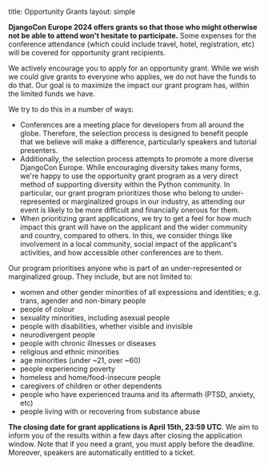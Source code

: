 title: Opportunity Grants
layout: simple

**DjangoCon Europe 2024 offers grants so that those who might otherwise not be able to attend won't hesitate to participate.** Some expenses for the conference attendance (which could include travel, hotel, registration, etc) will be covered for opportunity grant recipients.

We actively encourage you to apply for an opportunity grant. While we wish we could give grants to everyone who applies, we do not have the funds to do that. Our goal is to maximize the impact our grant program has, within the limited funds we have.

We try to do this in a number of ways:

* Conferences are a meeting place for developers from all around the globe. Therefore, the selection process is designed to benefit people that we believe will make a difference, particularly speakers and tutorial presenters.
* Additionally, the selection process attempts to promote a more diverse DjangoCon Europe. While encouraging diversity takes many forms, we're happy to use the opportunity grant program as a very direct method of supporting diversity within the Python community. In particular, our grant program prioritizes those who belong to under-represented or marginalized groups in our industry, as attending our event is likely to be more difficult and financially onerous for them.
* When prioritizing grant applications, we try to get a feel for how much impact this grant will have on the applicant and the wider community and country, compared to others. In this, we consider things like involvement in a local community, social impact of the applicant's activities, and how accessible other conferences are to them.

Our program prioritises anyone who is part of an under-represented or marginalized group. They include, but are not limited to:

* women and other gender minorities of all expressions and identities; e.g. trans, agender and non-binary people
* people of colour
* sexuality minorities, including asexual people
* people with disabilities, whether visible and invisible
* neurodivergent people
* people with chronic illnesses or diseases
* religious and ethnic minorities
* age minorities (under ~21, over ~60)
* people experiencing poverty
* homeless and home/food-insecure people
* caregivers of children or other dependents
* people who have experienced trauma and its aftermath (PTSD, anxiety, etc)
* people living with or recovering from substance abuse

**The closing date for grant applications is April 15th, 23:59 UTC**. We aim to inform you of the results within a few days after closing the application window. Note that if you need a grant, you must apply before the deadline. Moreover, speakers are automatically entitled to a ticket.
